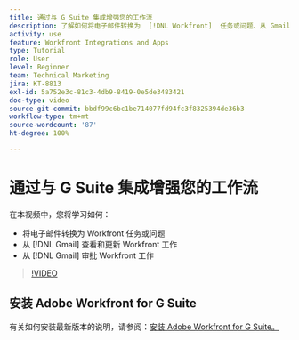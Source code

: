 ```yaml
---
title: 通过与 G Suite 集成增强您的工作流
description: 了解如何将电子邮件转换为  [!DNL Workfront]  任务或问题、从 Gmail 查看和更新  [!DNL Workfront]  工作，以及从 Gmail 审批  [!DNL Workfront]  工作。
activity: use
feature: Workfront Integrations and Apps
type: Tutorial
role: User
level: Beginner
team: Technical Marketing
jira: KT-8813
exl-id: 5a752e3c-81c3-4db9-8419-0e5de3483421
doc-type: video
source-git-commit: bbdf99c6bc1be714077fd94fc3f8325394de36b3
workflow-type: tm+mt
source-wordcount: '87'
ht-degree: 100%

---
```


# 通过与 G Suite 集成增强您的工作流

在本视频中，您将学习如何：

* 将电子邮件转换为 Workfront 任务或问题
* 从 [!DNL Gmail] 查看和更新 Workfront 工作
* 从 [!DNL Gmail] 审批 Workfront 工作

>[!VIDEO](https://video.tv.adobe.com/v/335114/?quality=12&learn=on&enablevpops=1)

## 安装 Adobe Workfront for G Suite

有关如何安装最新版本的说明，请参阅：[安装 Adobe Workfront for G Suite。](https://experienceleague.adobe.com/docs/workfront/using/adobe-workfront-integrations/workfront-for-g-suite/install-workfront-for-gsuite.html?lang=zh-Hans)
